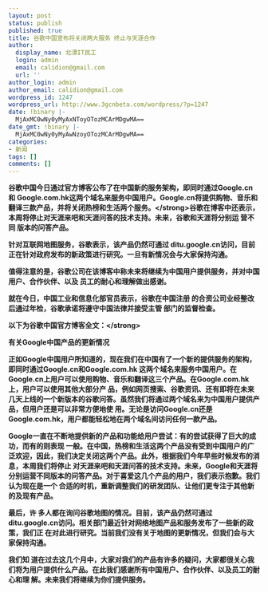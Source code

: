 ```yaml
---
layout: post
status: publish
published: true
title: 谷歌中国宣布将关闭两大服务 终止与天涯合作
author:
  display_name: 北漂IT民工
  login: admin
  email: calidion@gmail.com
  url: ''
author_login: admin
author_email: calidion@gmail.com
wordpress_id: 1247
wordpress_url: http://www.3gcnbeta.com/wordpress/?p=1247
date: !binary |-
  MjAxMC0wNy0yMyAxNToyOTozMCArMDgwMA==
date_gmt: !binary |-
  MjAxMC0wNy0yMyAwNzoyOTozMCArMDgwMA==
categories:
- 新闻
tags: []
comments: []
---
```

<p><strong>谷歌中国今日通过官方博客公布了在中国新的服务架构，即同时通过Google.cn和 Google.com.hk这两个域名来服务中国用户。Google.cn将提供购物、音乐和翻译三款产品，并将关闭热榜和生活两个服务。<&#47;strong>谷歌在博客中还表示，本周将停止对天涯来吧和天涯问答的技术支持。未来，谷歌和天涯将分别运 营不同 版本的问答产品。</p>
<p>针对互联网地图服务，谷歌表示，该产品仍然可通过 ditu.google.cn访问，目前正在针对政府发布的新政策进行研究。一旦有新情况会与大家保持沟通。</p>
<p>值得注意的是，谷歌公司在该博客中称未来将继续为中国用户提供服务，并对中国用户、合作伙伴、以及 员工的耐心和理解做出感谢。</p>
<p>就在今日，中国工业和信息化部官员表示，谷歌在中国注册 的合资公司业经整改后通过年检，谷歌承诺将遵守中国法律并接受主管 部门的监督检查。</p>
<p><strong>以下为谷歌中国官方博客全文：<&#47;strong></p>
<p>有关Google中国产品的更新情况</p>
<p>正如Google中国用户所知道的，现在我们在中国有了一个新的提供服务的架构，即同时通过Google.cn和Google.com.hk 这两个域名来服务中国用户。在Google.cn上用户可以使用购物、音乐和翻译这三个产品。在Google.com.hk上，用户可以使用其他大部分产 品，例如网页搜索、谷歌资讯、还有即将在未来几天上线的一个新版本的谷歌问答。虽然我们将通过两个域名来为中国用户提供产品，但用户还是可以非常方便地使 用。无论是访问Google.cn还是Google.com.hk，用户都能轻松地在两个域名间访问任何一款产品。</p>
<p>Google一直在不断地提供新的产品和功能给用户尝试：有的尝试获得了巨大的成功，而有的则表现 一般。在中国，热榜和生活这两个产品没有受到中国用户的广泛欢迎，因此，我们决定关闭这两个产品。此外，根据我们今年早些时候发布的消息，本周我们将停止 对天涯来吧和天涯问答的技术支持。未来，Google和天涯将分别运营不同版本的问答产品。对于喜爱这几个产品的用户，我们表示抱歉。我们认为现在是一个 合适的时机，重新调整我们的研发团队、让他们更专注于其他新的及现有产品。</p>
<p>最后，许 多人都在询问谷歌地图的情况。目前，该产品仍然可通过ditu.google.cn访问。相关部门最近针对网络地图产品和服务发布了一些新的政策，我们正 在对此进行研究。当前我们没有关于地图的更新情况，但我们会与大家保持沟通。</p>
<p>我们知 道在过去这几个月中，大家对我们的产品有许多的疑问，大家都很关心我们将为用户提供什么产品。在此我们感谢所有中国用户、合作伙伴、以及员工的耐心和理 解。未来我们将继续为你们提供服务。</p>
